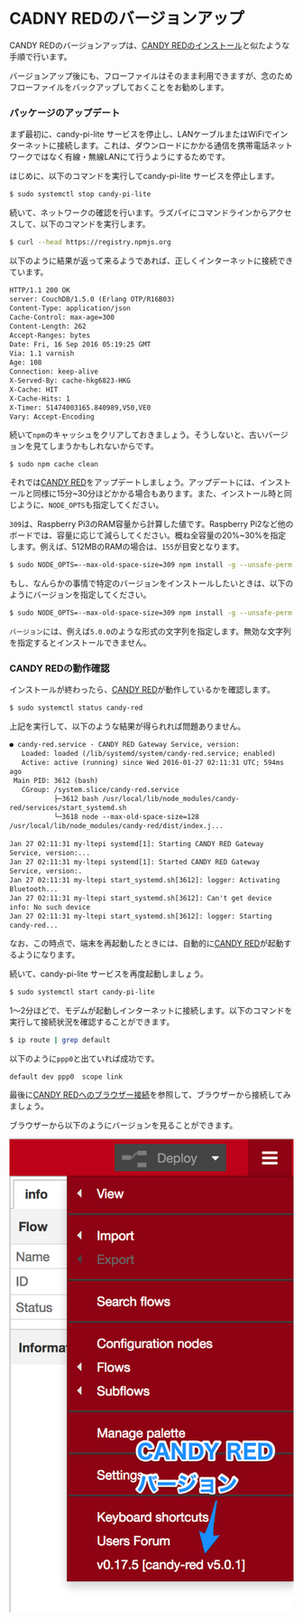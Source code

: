 <!-- toc -->

# CADNY REDのバージョンアップ

CANDY REDのバージョンアップは、[CANDY REDのインストール](/setup/candy-red.md)と似たような手順で行います。

バージョンアップ後にも、フローファイルはそのまま利用できますが、念のためフローファイルをバックアップしておくことをお勧めします。

### パッケージのアップデート

まず最初に、candy-pi-lite サービスを停止し、LANケーブルまたはWiFiでインターネットに接続します。これは、ダウンロードにかかる通信を携帯電話ネットワークではなく有線・無線LANにて行うようにするためです。

はじめに、以下のコマンドを実行してcandy-pi-lite サービスを停止します。

```bash
$ sudo systemctl stop candy-pi-lite
```

続いて、ネットワークの確認を行います。ラズパイにコマンドラインからアクセスして、以下のコマンドを実行します。

```bash
$ curl --head https://registry.npmjs.org
```

以下のように結果が返って来るようであれば、正しくインターネットに接続できています。

```
HTTP/1.1 200 OK
server: CouchDB/1.5.0 (Erlang OTP/R16B03)
Content-Type: application/json
Cache-Control: max-age=300
Content-Length: 262
Accept-Ranges: bytes
Date: Fri, 16 Sep 2016 05:19:25 GMT
Via: 1.1 varnish
Age: 108
Connection: keep-alive
X-Served-By: cache-hkg6823-HKG
X-Cache: HIT
X-Cache-Hits: 1
X-Timer: S1474003165.840989,VS0,VE0
Vary: Accept-Encoding
```

続いて`npm`のキャッシュをクリアしておきましょう。そうしないと、古いバージョンを見てしまうかもしれないからです。
```
$ sudo npm cache clean
```

それでは[CANDY RED](https://github.com/CANDY-LINE/candy-red)をアップデートしましょう。アップデートには、インストールと同様に15分~30分ほどかかる場合もあります。また、インストール時と同じように、`NODE_OPTS`も指定してください。

`309`は、Raspberry Pi3のRAM容量から計算した値です。Raspberry Pi2など他のボードでは、容量に応じて減らしてください。概ね全容量の20%~30%を指定します。例えば、512MBのRAMの場合は、`155`が目安となります。

```bash
$ sudo NODE_OPTS=--max-old-space-size=309 npm install -g --unsafe-perm candy-red
```

もし、なんらかの事情で特定のバージョンをインストールしたいときは、以下のようにバージョンを指定してください。

```bash
$ sudo NODE_OPTS=--max-old-space-size=309 npm install -g --unsafe-perm candy-red@バージョン
```

`バージョン`には、例えば`5.0.0`のような形式の文字列を指定します。無効な文字列を指定するとインストールできません。


### CANDY REDの動作確認

インストールが終わったら、[CANDY RED](https://github.com/CANDY-LINE/candy-red)が動作しているかを確認します。
```bash
$ sudo systemctl status candy-red
```

上記を実行して、以下のような結果が得られれば問題ありません。

    ● candy-red.service - CANDY RED Gateway Service, version:
       Loaded: loaded (/lib/systemd/system/candy-red.service; enabled)
       Active: active (running) since Wed 2016-01-27 02:11:31 UTC; 594ms ago
     Main PID: 3612 (bash)
       CGroup: /system.slice/candy-red.service
               ├─3612 bash /usr/local/lib/node_modules/candy-red/services/start_systemd.sh
               └─3618 node --max-old-space-size=128 /usr/local/lib/node_modules/candy-red/dist/index.j...

    Jan 27 02:11:31 my-ltepi systemd[1]: Starting CANDY RED Gateway Service, version:...
    Jan 27 02:11:31 my-ltepi systemd[1]: Started CANDY RED Gateway Service, version:.
    Jan 27 02:11:31 my-ltepi start_systemd.sh[3612]: logger: Activating Bluetooth...
    Jan 27 02:11:31 my-ltepi start_systemd.sh[3612]: Can't get device info: No such device
    Jan 27 02:11:31 my-ltepi start_systemd.sh[3612]: logger: Starting candy-red...

なお、この時点で、端末を再起動したときには、自動的に[CANDY RED](https://github.com/CANDY-LINE/candy-red)が起動するようになります。

続いて、candy-pi-lite サービスを再度起動しましょう。
```bash
$ sudo systemctl start candy-pi-lite
```

1〜2分ほどで、モデムが起動しインターネットに接続します。以下のコマンドを実行して接続状況を確認することができます。

```bash
$ ip route | grep default
```

以下のように`ppp0`と出ていれば成功です。
```
default dev ppp0  scope link
```

最後に[CANDY REDへのブラウザー接続](browsing-candy-red.md)を参照して、ブラウザーから接続してみましょう。

ブラウザーから以下のようにバージョンを見ることができます。

![CANDY REDバージョン](/assets/candy-red-version.png)

